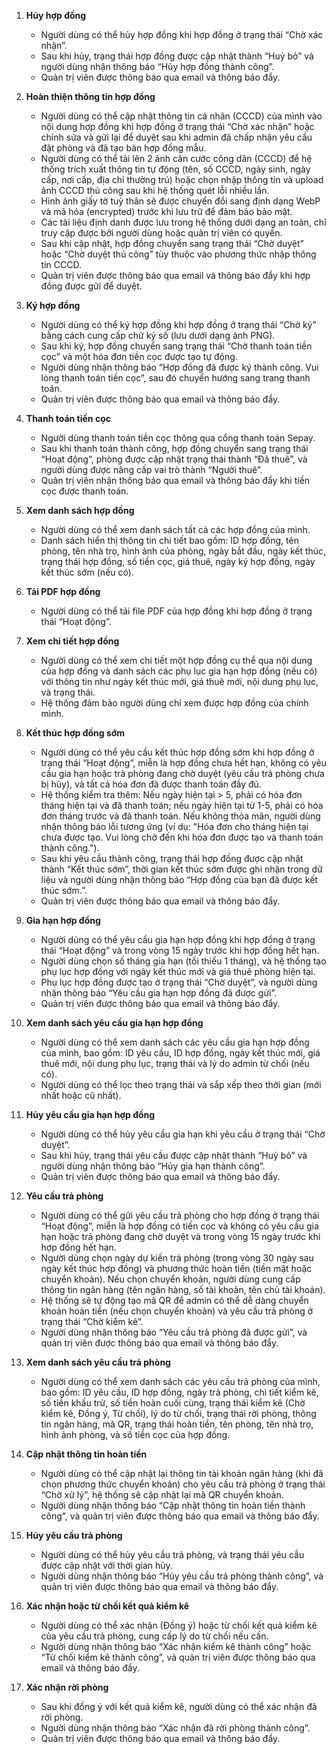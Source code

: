 1. **Hủy hợp đồng**

    - Người dùng có thể hủy hợp đồng khi hợp đồng ở trạng thái “Chờ xác nhận”.
    - Sau khi hủy, trạng thái hợp đồng được cập nhật thành “Huỷ bỏ” và người dùng nhận thông báo “Hủy hợp đồng thành công”.
    - Quản trị viên được thông báo qua email và thông báo đẩy.

2. **Hoàn thiện thông tin hợp đồng**

    - Người dùng có thể cập nhật thông tin cá nhân (CCCD) của mình vào nội dung hợp đồng khi hợp đồng ở trạng thái “Chờ xác nhận” hoặc chỉnh sửa và gửi lại để duyệt sau khi admin đã chấp nhận yêu cầu đặt phòng và đã tạo bản hợp đồng mẫu.
    - Người dùng có thể tải lên 2 ảnh căn cước công dân (CCCD) để hệ thống trích xuất thông tin tự động (tên, số CCCD, ngày sinh, ngày cấp, nơi cấp, địa chỉ thường trú) hoặc chọn nhập thông tin và upload ảnh CCCD thủ công sau khi hệ thống quét lỗi nhiều lần.
    - Hình ảnh giấy tờ tuỳ thân sẽ được chuyển đổi sang định dạng WebP và mã hóa (encrypted) trước khi lưu trữ để đảm bảo bảo mật.
    - Các tài liệu định danh được lưu trong hệ thống dưới dạng an toàn, chỉ truy cập được bởi người dùng hoặc quản trị viên có quyền.
    - Sau khi cập nhật, hợp đồng chuyển sang trạng thái “Chờ duyệt” hoặc “Chờ duyệt thủ công” tùy thuộc vào phương thức nhập thông tin CCCD.
    - Quản trị viên được thông báo qua email và thông báo đẩy khi hợp đồng được gửi để duyệt.

3. **Ký hợp đồng**

    - Người dùng có thể ký hợp đồng khi hợp đồng ở trạng thái “Chờ ký” bằng cách cung cấp chữ ký số (lưu dưới dạng ảnh PNG).
    - Sau khi ký, hợp đồng chuyển sang trạng thái “Chờ thanh toán tiền cọc” và một hóa đơn tiền cọc được tạo tự động.
    - Người dùng nhận thông báo “Hợp đồng đã được ký thành công. Vui lòng thanh toán tiền cọc”, sau đó chuyển hướng sang trang thanh toán.
    - Quản trị viên được thông báo qua email và thông báo đẩy.

4. **Thanh toán tiền cọc**

    - Người dùng thanh toán tiền cọc thông qua cổng thanh toán Sepay.
    - Sau khi thanh toán thành công, hợp đồng chuyển sang trạng thái “Hoạt động”, phòng được cập nhật trạng thái thành “Đã thuê”, và người dùng được nâng cấp vai trò thành “Người thuê”.
    - Quản trị viên nhận thông báo qua email và thông báo đẩy khi tiền cọc được thanh toán.

5. **Xem danh sách hợp đồng**

    - Người dùng có thể xem danh sách tất cả các hợp đồng của mình.
    - Danh sách hiển thị thông tin chi tiết bao gồm: ID hợp đồng, tên phòng, tên nhà trọ, hình ảnh của phòng, ngày bắt đầu, ngày kết thúc, trạng thái hợp đồng, số tiền cọc, giá thuê, ngày ký hợp đồng, ngày kết thúc sớm (nếu có).

6. **Tải PDF hợp đồng**

    - Người dùng có thể tải file PDF của hợp đồng khi hợp đồng ở trạng thái “Hoạt động”.

7. **Xem chi tiết hợp đồng**

    - Người dùng có thể xem chi tiết một hợp đồng cụ thể qua nội dung của hợp đồng và danh sách các phụ lục gia hạn hợp đồng (nếu có) với thông tin như ngày kết thúc mới, giá thuê mới, nội dung phụ lục, và trạng thái.
    - Hệ thống đảm bảo người dùng chỉ xem được hợp đồng của chính mình.

8. **Kết thúc hợp đồng sớm**

    - Người dùng có thể yêu cầu kết thúc hợp đồng sớm khi hợp đồng ở trạng thái “Hoạt động”, miễn là hợp đồng chưa hết hạn, không có yêu cầu gia hạn hoặc trả phòng đang chờ duyệt (yêu cầu trả phòng chưa bị hủy), và tất cả hóa đơn đã được thanh toán đầy đủ.
    - Hệ thống kiểm tra thêm: Nếu ngày hiện tại > 5, phải có hóa đơn tháng hiện tại và đã thanh toán; nếu ngày hiện tại từ 1-5, phải có hóa đơn tháng trước và đã thanh toán. Nếu không thỏa mãn, người dùng nhận thông báo lỗi tương ứng (ví dụ: "Hóa đơn cho tháng hiện tại chưa được tạo. Vui lòng chờ đến khi hóa đơn được tạo và thanh toán thành công.").
    - Sau khi yêu cầu thành công, trạng thái hợp đồng được cập nhật thành “Kết thúc sớm”, thời gian kết thúc sớm được ghi nhận trong dữ liệu và người dùng nhận thông báo “Hợp đồng của bạn đã được kết thúc sớm.”.
    - Quản trị viên được thông báo qua email và thông báo đẩy.

9. **Gia hạn hợp đồng**

    - Người dùng có thể yêu cầu gia hạn hợp đồng khi hợp đồng ở trạng thái “Hoạt động” và trong vòng 15 ngày trước khi hợp đồng hết hạn.
    - Người dùng chọn số tháng gia hạn (tối thiểu 1 tháng), và hệ thống tạo phụ lục hợp đồng với ngày kết thúc mới và giá thuê phòng hiện tại.
    - Phụ lục hợp đồng được tạo ở trạng thái “Chờ duyệt”, và người dùng nhận thông báo “Yêu cầu gia hạn hợp đồng đã được gửi”.
    - Quản trị viên được thông báo qua email và thông báo đẩy.

10. **Xem danh sách yêu cầu gia hạn hợp đồng**

    - Người dùng có thể xem danh sách các yêu cầu gia hạn hợp đồng của mình, bao gồm: ID yêu cầu, ID hợp đồng, ngày kết thúc mới, giá thuê mới, nội dung phụ lục, trạng thái và lý do admin từ chối (nếu có).
    - Người dùng có thể lọc theo trạng thái và sắp xếp theo thời gian (mới nhất hoặc cũ nhất).

11. **Hủy yêu cầu gia hạn hợp đồng**

    - Người dùng có thể hủy yêu cầu gia hạn khi yêu cầu ở trạng thái “Chờ duyệt”.
    - Sau khi hủy, trạng thái yêu cầu được cập nhật thành “Huỷ bỏ” và người dùng nhận thông báo “Hủy gia hạn thành công”.
    - Quản trị viên được thông báo qua email và thông báo đẩy.

12. **Yêu cầu trả phòng**

    - Người dùng có thể gửi yêu cầu trả phòng cho hợp đồng ở trạng thái “Hoạt động”, miễn là hợp đồng có tiền cọc và không có yêu cầu gia hạn hoặc trả phòng đang chờ duyệt và trong vòng 15 ngày trước khi hợp đồng hết hạn.
    - Người dùng chọn ngày dự kiến trả phòng (trong vòng 30 ngày sau ngày kết thúc hợp đồng) và phương thức hoàn tiền (tiền mặt hoặc chuyển khoản). Nếu chọn chuyển khoản, người dùng cung cấp thông tin ngân hàng (tên ngân hàng, số tài khoản, tên chủ tài khoản).
    - Hệ thống sẽ tự động tạo mã QR để admin có thể dễ dàng chuyển khoản hoàn tiền (nếu chọn chuyển khoản) và yêu cầu trả phòng ở trạng thái “Chờ kiểm kê”.
    - Người dùng nhận thông báo “Yêu cầu trả phòng đã được gửi”, và quản trị viên được thông báo qua email và thông báo đẩy.

13. **Xem danh sách yêu cầu trả phòng**

    - Người dùng có thể xem danh sách các yêu cầu trả phòng của mình, bao gồm: ID yêu cầu, ID hợp đồng, ngày trả phòng, chi tiết kiểm kê, số tiền khấu trừ, số tiền hoàn cuối cùng, trạng thái kiểm kê (Chờ kiểm kê, Đồng ý, Từ chối), lý do từ chối, trạng thái rời phòng, thông tin ngân hàng, mã QR, trạng thái hoàn tiền, tên phòng, tên nhà trọ, hình ảnh phòng, và số tiền cọc của hợp đồng.

14. **Cập nhật thông tin hoàn tiền**

    - Người dùng có thể cập nhật lại thông tin tài khoản ngân hàng (khi đã chọn phương thức chuyển khoản) cho yêu cầu trả phòng ở trạng thái “Chờ xử lý”, hệ thống sẽ cập nhật lại mã QR chuyển khoản.
    - Người dùng nhận thông báo “Cập nhật thông tin hoàn tiền thành công”, và quản trị viên được thông báo qua email và thông báo đẩy.

15. **Hủy yêu cầu trả phòng**

    - Người dùng có thể hủy yêu cầu trả phòng, và trạng thái yêu cầu được cập nhật với thời gian hủy.
    - Người dùng nhận thông báo “Hủy yêu cầu trả phòng thành công”, và quản trị viên được thông báo qua email và thông báo đẩy.

16. **Xác nhận hoặc từ chối kết quả kiểm kê**

    - Người dùng có thể xác nhận (Đồng ý) hoặc từ chối kết quả kiểm kê của yêu cầu trả phòng, cung cấp lý do từ chối nếu cần.
    - Người dùng nhận thông báo “Xác nhận kiểm kê thành công” hoặc “Từ chối kiểm kê thành công”, và quản trị viên được thông báo qua email và thông báo đẩy.

17. **Xác nhận rời phòng**

    - Sau khi đồng ý với kết quả kiểm kê, người dùng có thể xác nhận đã rời phòng.
    - Người dùng nhận thông báo “Xác nhận đã rời phòng thành công”.
    - Quản trị viên được thông báo qua email và thông báo đẩy.
